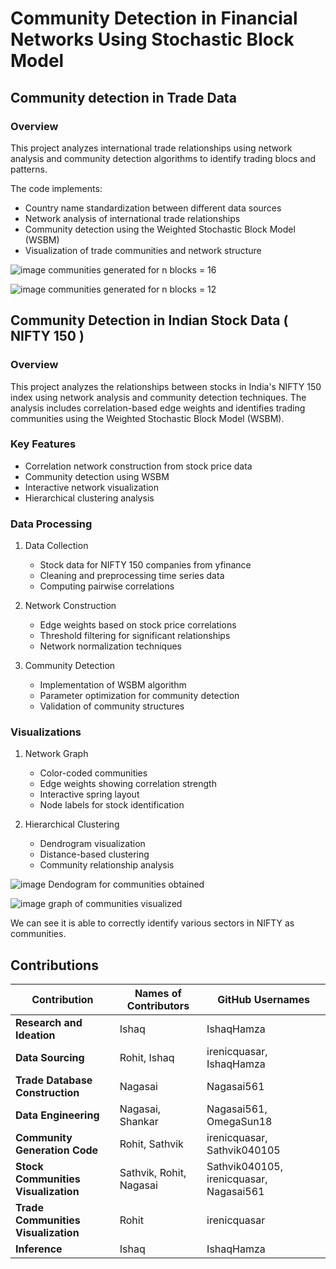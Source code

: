 # Community Detection in Financial Networks Using Stochastic Block Model  

## Community detection in Trade Data
### Overview

This project analyzes international trade relationships using network analysis and community detection algorithms to identify trading blocs and patterns.

The code implements:
- Country name standardization between different data sources
- Network analysis of international trade relationships
- Community detection using the Weighted Stochastic Block Model (WSBM)
- Visualization of trade communities and network structure

![image](https://github.com/user-attachments/assets/ec1b83c1-28f2-4390-95af-8b28d0794421)
communities generated for n blocks = 16

![image](https://github.com/user-attachments/assets/c9b9fd9b-c9ab-46af-bc39-49682e4a7844)
communities generated for n blocks = 12

## Community Detection in Indian Stock Data ( NIFTY 150 )
### Overview

This project analyzes the relationships between stocks in India's NIFTY 150 index using network analysis and community detection techniques. The analysis includes correlation-based edge weights and identifies trading communities using the Weighted Stochastic Block Model (WSBM).

### Key Features
- Correlation network construction from stock price data
- Community detection using WSBM
- Interactive network visualization
- Hierarchical clustering analysis

### Data Processing
1. Data Collection
   - Stock data for NIFTY 150 companies from yfinance
   - Cleaning and preprocessing time series data
   - Computing pairwise correlations

2. Network Construction
   - Edge weights based on stock price correlations
   - Threshold filtering for significant relationships
   - Network normalization techniques

3. Community Detection
   - Implementation of WSBM algorithm
   - Parameter optimization for community detection
   - Validation of community structures

### Visualizations
1. Network Graph
   - Color-coded communities
   - Edge weights showing correlation strength
   - Interactive spring layout
   - Node labels for stock identification

2. Hierarchical Clustering
   - Dendrogram visualization
   - Distance-based clustering
   - Community relationship analysis

![image](https://github.com/user-attachments/assets/877d3593-6526-4be5-824c-e33026f046eb)
Dendogram for communities obtained

![image](https://github.com/user-attachments/assets/b2d6c16c-a621-4bc7-b3d2-268fd196f2ea)
graph of communities visualized

We can see it is able to correctly identify various sectors in NIFTY as communities. 

## Contributions

| **Contribution**               | **Names of Contributors**                          | **GitHub Usernames**            |
|--------------------------------|---------------------------------------------------|----------------------------------|
| **Research and Ideation**      | Ishaq                                            | IshaqHamza                      |
| **Data Sourcing**              | Rohit, Ishaq                                     | irenicquasar, IshaqHamza        |
| **Trade Database Construction**| Nagasai                                         | Nagasai561                      |
| **Data Engineering**           | Nagasai, Shankar                                 | Nagasai561, OmegaSun18          |
| **Community Generation Code**  | Rohit, Sathvik                                   | irenicquasar, Sathvik040105     |
| **Stock Communities Visualization** | Sathvik, Rohit, Nagasai                     | Sathvik040105, irenicquasar, Nagasai561 |
| **Trade Communities Visualization** | Rohit                                     | irenicquasar                    |
| **Inference**                  | Ishaq                                            | IshaqHamza                      |
